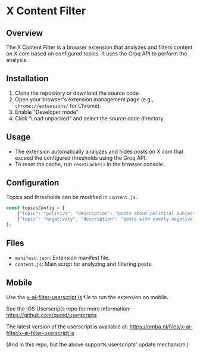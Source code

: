 # X Content Filter

## Overview

The X Content Filter is a browser extension that analyzes and filters content on X.com based on configured topics. It uses the Groq API to perform the analysis.

## Installation

1. Clone the repository or download the source code.
2. Open your browser's extension management page (e.g., `chrome://extensions/` for Chrome).
3. Enable "Developer mode".
4. Click "Load unpacked" and select the source code directory.

## Usage

- The extension automatically analyzes and hides posts on X.com that exceed the configured thresholds using the Groq API.
- To reset the cache, run `resetCache()` in the browser console.

## Configuration

Topics and thresholds can be modified in `content.js`.


```javascript
const topicsConfig = [
    {"topic": "politics", "description": "posts about political subjects", "threshold": 0.8},
    {"topic": "negativity", "description": "posts with overly negative sentiment", "threshold": 0.9}
];
```

## Files

- `manifest.json`: Extension manifest file.
- `content.js`: Main script for analyzing and filtering posts.

## Mobile

Use the [x-ai-filter-userscript.js](x-ai-filter-userscript.js) file to run the extension on mobile.

See the iOS Userscripts repo for more information:
https://github.com/quoid/userscripts

The latest version of the userscript is available at:
https://omba.nl/files/x-ai-filter/x-ai-filter-userscript.js

(And in this repo, but the above supports userscripts' update mechanism.)


